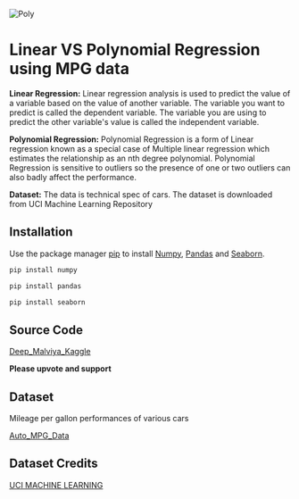 ![Poly](https://user-images.githubusercontent.com/60154038/184090832-34253404-b49b-4a6a-857f-4a4f7909ef97.png)

# Linear VS Polynomial Regression using MPG data

**Linear Regression:**
Linear regression analysis is used to predict the value of a variable based on the value of another variable. The variable you want to predict is called the dependent variable. The variable you are using to predict the other variable's value is called the independent variable.

**Polynomial Regression:** Polynomial Regression is a form of Linear regression known as a special case of Multiple linear regression which estimates the relationship as an nth degree polynomial. Polynomial Regression is sensitive to outliers so the presence of one or two outliers can also badly affect the performance.

**Dataset:** The data is technical spec of cars. The dataset is downloaded from UCI Machine Learning Repository

## Installation

Use the package manager [pip](https://pip.pypa.io/en/stable/) to install [Numpy](https://numpy.org/), [Pandas](https://pandas.pydata.org/) and [Seaborn](https://seaborn.pydata.org/).

```bash
pip install numpy
```
```bash
pip install pandas
```
```bash
pip install seaborn
```
## Source Code
[Deep_Malviya_Kaggle](https://www.kaggle.com/code/deepmalviya7/linear-vs-polynomial-regression)

**Please upvote and support**


## Dataset
Mileage per gallon performances of various cars

[Auto_MPG_Data](https://www.kaggle.com/datasets/uciml/autompg-dataset?select=auto-mpg.csv)


## Dataset Credits
[UCI MACHINE LEARNING](https://archive.ics.uci.edu/ml/index.php)
